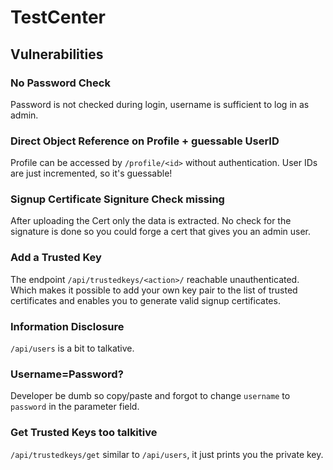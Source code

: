 # TestCenter

## Vulnerabilities

### No Password Check

Password is not checked during login, username is sufficient to log in as admin.

### Direct Object Reference on Profile + guessable UserID

Profile can be accessed by `/profile/<id>` without authentication. User IDs are just incremented, so it's guessable!

### Signup Certificate Signiture Check missing

After uploading the Cert only the data is extracted. No check for the signature is done so you could forge a cert that
gives you an admin user.

### Add a Trusted Key

The endpoint `/api/trustedkeys/<action>/` reachable unauthenticated. Which makes it possible to add your own key pair
to the list of trusted certificates and enables you to generate valid signup certificates.

### Information Disclosure

`/api/users` is a bit to talkative.

### Username=Password?

Developer be dumb so copy/paste and forgot to change `username` to `password` in the parameter field.

### Get Trusted Keys too talkitive
`/api/trustedkeys/get` similar to `/api/users`, it just prints you the private key.